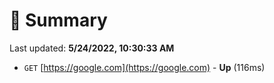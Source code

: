 # 📖 Summary
Last updated: **5/24/2022, 10:30:33 AM**

- `GET` [https://google.com](https://google.com) - **Up** (116ms)
